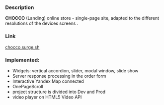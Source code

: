 ### Description

**CHOCCO** (Landing) online store - single-page site, adapted to the different resolutions of the devices screens .

### Link

[chocco.surge.sh](http://chocco.surge.sh/)

### Implemented:

- Widgets: vertical accordion, slider, modal window, slide show
- Server response processing in the order form
- Interactive Yandex Map connected
- OnePageScroll
- project structure is divided into Dev and Prod
- video player on HTML5 Video API
